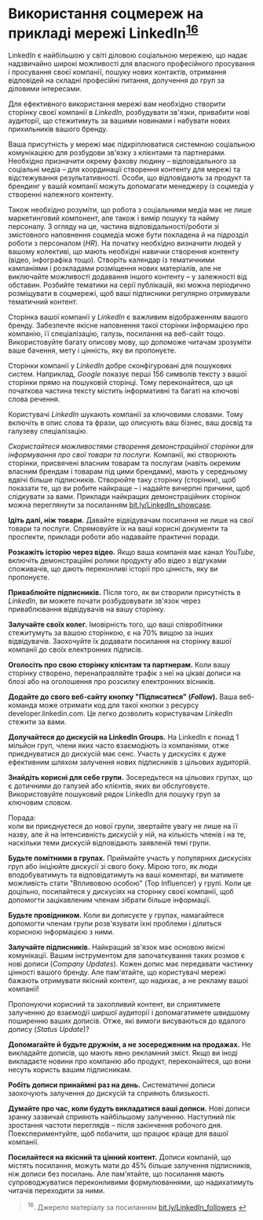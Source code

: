 <h1 id="використання-соцмереж-на-прикладі-мережі-linkedin16">Використання соцмереж на прикладі мережі LinkedIn<sup><a href="#fn_16" id="reffn_16">16</a></sup></h1>

LinkedIn є найбільшою у світі діловою соціальною мережею, що надає надзвичайно широкі можливості для власного професійного просування і просування своєї компанії, пошуку нових контактів, отримання відповідей на складні професійні питання, долучення до груп за діловими інтересами. 

Для ефективного використання мережі вам необхідно створити сторінку своєї компанії в <i>LinkedIn</i>, розбудувати зв'язки, привабити нові аудиторії, що стежитимуть за вашими новинами і набувати нових прихильників вашого бренду. 

Ваша присутність у мережі має підкріплюватися системною соціальною комунікацією для розбудови зв'язку з клієнтами та партнерами. Необхідно призначити окрему фахову людину – відповідального за соціальні медіа – для координації створення контенту для мережі та відстежування результативності. Особи, що відповідають за продукт та брендинг у вашій компанії можуть допомагати менеджеру із соцмедіа у створенні належного контенту.

Також необхідно розуміти, що робота з соціальними медіа має не лише маркетинговий компонент, але також і вимір пошуку та найму персоналу. З огляду на це, частина відповідальності/роботи зі змістовного наповнення соцмедіа може бути покладена й на підрозділ роботи з персоналом (*HR*). На початку необхідно визначити людей у вашому колективі, що мають необхідні навички створення контенту (відео, інфографіка тощо). Створіть календар із тематичними кампаніями і розкладами розміщення нових матеріалів, але не виключайте можливості додавання іншого контенту – у залежності від обставин. Розбийте тематики на cерії публікацій, які можна періодично розміщувати в соцмережі, щоб ваші підписники регулярно отримували тематичний контент. 

Сторінка вашої компанії у *LinkedIn* є важливим відображенням вашого бренду. Забезпечте якісне наповнення такої сторінки інформацією про компанію, її спеціалізацію, галузь, посилання на веб-сайт тощо. Використовуйте багату описову мову, що допоможе читачам зрозуміти ваше бачення, мету і цінність, яку ви пропонуєте.

Сторінки компанії у *LinkedIn* добре сконфігуровані для пошукових систем. Наприклад, *Google* показує перші 156 символів тексту з вашої сторінки прямо на пошуковій сторінці. Тому переконайтеся, що ця початкова частина тексту містить інформативні та багаті на ключові слова речення.

Користувачі *LinkedIn* шукають компанії за ключовими словами. Тому включіть в опис слова та фрази, що описують ваш бізнес, ваш досвід та галузеву спеціалізацію. 

*Скористайтеся можливостями створення демонстраційної сторінки для інформування про свої товари та послуги.* Компанії, які створюють сторінки, присвячені власним товарам та послугам (навіть окремим власним брендам і товарам під цими брендами), мають у середньому вдвічі більше підписників. Створюйте таку сторінку (сторінки), щоб показати те, що ви робите найкраще – і надайте вичерпні причини, щоб слідкувати за вами. Приклади найкращих демонстраційних сторінок можна переглянути за посиланням <a href="https://bit.ly/LinkedIn_showcase">bit.ly/LinkedIn_showcase</a>. 

**Ідіть далі, ніж товари.** Давайте відвідувачам посилання не лише на свої товари та послуги. Спрямовуйте їх на ваші корисні документи та проспекти, приклади роботи або надавайте практичні поради. 

**Розкажіть історію через відео.** Якщо ваша компанія має канал *YouTube*, включіть демонстраційні ролики продукту або відео з відгуками споживачів, що дають переконливі історії про цінність, яку ви пропонуєте. 

**Приваблюйте підписників.** Після того, як ви створили присутність в *LinkedIn*, ви можете почати розбудовувати зв'язок через приваблювання відвідувачів на вашу сторінку. 

**Залучайте своїх колег.** Імовірність того, що ваші співробітники стежитумуть за вашою сторінкою, є на 70% вищою за інших відвідувачів. Заохочуйте їх додавати посилання на сторінку вашої компанії до своїх електронних підписів.

**Оголосіть про свою сторінку клієнтам та партнерам.** Коли вашу сторінку створено, перенаправляйте трафік з неї на цікаві дописи на блозі або на оголошення про розсилку електронних вісників.

**Додайте до свого веб-сайту кнопку "Підписатися" (*Follow*).** Ваша веб-команда може отримати код для такої кнопки з ресурсу developer.linkedin.com. Це легко дозволить користувачам *LinkedIn* стежити за вами.

**Долучайтеся до дискусій на LinkedIn Groups.** На LinkedIn є понад 1 мільйон груп, члени яких часто взаємодіють із компаніями, отже приєднуватися до дискусій має сенс. Участь у дискусіях є дуже ефективним шляхом залучення нових підписників з цільових аудиторій. 

**Знайдіть корисні для себе групи.** Зосередьтеся на цільових групах, що є дотичними до галузей або клієнтів, яких ви обслуговуєте. Використовуйте пошуковий рядок LinkedIn для пошуку груп за ключовим словом.

<div class="space">
<div class="eoz-wrap">
<span class="eoz">Порада:</span>
<div class="eoz-text">
коли ви приєднуєтеся до нової групи, звертайте увагу не лише на її назву, але й на інтенсивність дискусій у ній, на кількість членів і на те, наскільки теми дискусій відповідають заявленій темі групи.
</div>
</div>
</div>

**Будьте помітними в групах.** Приймайте участь у популярних дискусіях груп або ініціюйте дискусії зі свого боку. Мірою того, як люди вподобуватимуть та відповідатимуть на ваші коментарі, ви матимете можливість стати "Впливовою особою" (Top Influencer) у групі. Коли це доцільно, посилайтеся у дискусіях на сторінку своєї компанії, щоб допомогти зацікавленим членам зібрати більше інформації.

**Будьте провідником.** Коли ви дописуєте у групах, намагайтеся допомогти членам групи розв'язувати їхні проблеми і ділиться корисною інформацією з ними. 

**Залучайте підписників.** Найкращий зв'язок має основою якісні комунікації. Вашим інструментом для започаткування таких розмов є нові дописи (*Company Updates*). Кожен допис має передавати частинку цінності вашого бренду. Але пам'ятайте, що користувачі мережі бажають отримувати якісний контент, що надихає, а не рекламу вашої компанії!

Пропонуючи корисний та захопливий контент, ви сприятимете залученню до взаємодії ширшої аудиторії і допомагатимете швидшому поширенню ваших дописів. Отже, які вимоги висуваються до вдалого допису (*Status Update*)?

**Допомагайте й будьте дружнім, а не зосередженим на продажах.** Не викладайте дописів, що мають явно рекламний зміст. Якщо ви іноді викладаєте новини про компанію або продукт, переконайтеся, що вони несуть користь вашим підписникам.

**Робіть дописи принаймні раз на день.** Систематичні дописи заохочують залучення до дискусій та сприяють близькості.

**Думайте про час, коли будуть викладатися ваші дописи.** Нові дописи зранку зазвичай сприяють найбільшому залученню. Наступний пік зростання частоти переглядів – після закінчення робочого дня. Поекспериментуйте, щоб побачити, що працює краще для вашої компанії.

**Посилайтеся на якісний та цінний контент.** Дописи компаній, що містять посилання, можуть мати до 45% більше залучення підписників, ніж дописи без посилань. Але пам'ятайте, що посилання мають супроводжуватися переконливими формулюваннями, що надихатимуть читачів переходити за ними.

<blockquote id="fn_16">
<sup>16</sup>. Джерело матеріалу за посиланням <a href="https://bit.ly/LinkedIn_followers">bit.ly/LinkedIn_followers</a> <a href="#reffn_16" title="Jump back to footnote [16] in the text."> ↩</a>
</blockquote>